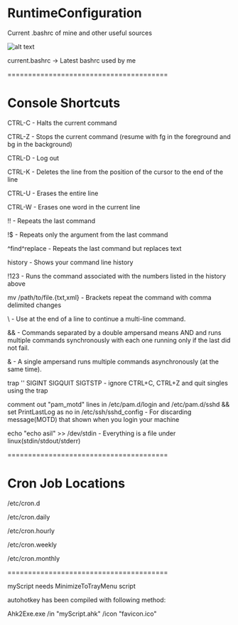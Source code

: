 # RuntimeConfiguration
Current .bashrc of mine and other useful sources


![alt text](https://github.com/20percent/BashRuntimeConfiguration/blob/master/bashrcSS.PNG "Current look of bashrc")


current.bashrc -> Latest bashrc used by me


=======================================

# Console Shortcuts

CTRL-C - Halts the current command

CTRL-Z - Stops the current command (resume with fg in the foreground and bg in the background)

CTRL-D - Log out

CTRL-K - Deletes the line from the position of the cursor to the end of the line

CTRL-U - Erases the entire line

CTRL-W - Erases one word in the current line

!! - Repeats the last command

!$ - Repeats only the argument from the last command

^find^replace - Repeats the last command but replaces text

history - Shows your command line history

!123 - Runs the command associated with the numbers listed in the history above

mv /path/to/file.{txt,xml} - Brackets repeat the command with comma delimited changes

\ - Use at the end of a line to continue a multi-line command.

&& - Commands separated by a double ampersand means AND and runs multiple commands synchronously with each one running only if the last did not fail.

& - A single ampersand runs multiple commands asynchronously (at the same time).

trap '' SIGINT SIGQUIT SIGTSTP - ignore CTRL+C, CTRL+Z and quit singles using the trap

comment out "pam_motd" lines in /etc/pam.d/login and /etc/pam.d/sshd && set PrintLastLog as no in /etc/ssh/sshd_config - For discarding message(MOTD) that shown when you login your machine

echo "echo asil" >> /dev/stdin - Everything is a file under linux(stdin/stdout/stderr)

=======================================

# Cron Job Locations

/etc/cron.d

/etc/cron.daily

/etc/cron.hourly

/etc/cron.weekly

/etc/cron.monthly

=======================================

myScript needs MinimizeToTrayMenu script

autohotkey has been compiled with following method:

Ahk2Exe.exe /in "myScript.ahk" /icon "favicon.ico"
